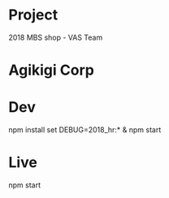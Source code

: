 # Project
2018 MBS shop - VAS Team

# Agikigi Corp

# Dev
npm install
set DEBUG=2018_hr:* & npm start

# Live
npm start
